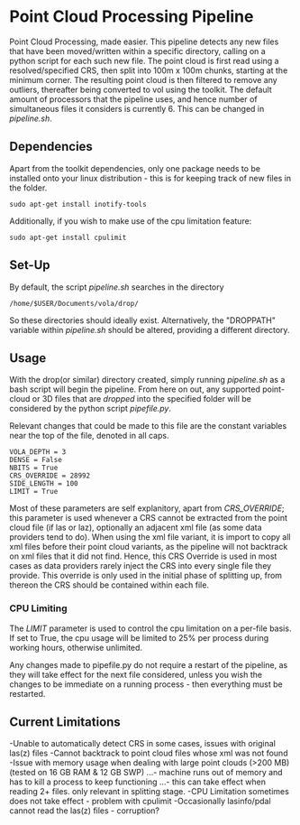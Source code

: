 # Point Cloud Processing Pipeline
Point Cloud Processing, made easier. 
This pipeline detects any new files that have been moved/written within
a specific directory, calling on a python script for each such new file.
The point cloud is first read using a resolved/specified CRS, then split into
100m x 100m chunks, starting at the minimum corner. The resulting point cloud
is then filtered to remove any outliers, thereafter being converted to vol using
the toolkit.
The default amount of processors that the pipeline uses, and hence number of
simultaneous files it considers is currently 6. This can be changed in _pipeline.sh_.

## Dependencies
Apart from the toolkit dependencies, only one package needs to be
installed onto your linux distribution - this is for keeping track of
new files in the folder.

```
sudo apt-get install inotify-tools
```

Additionally, if you wish to make use of the cpu limitation feature:

```
sudo apt-get install cpulimit
```

## Set-Up
By default, the script _pipeline.sh_ searches in the directory

```
/home/$USER/Documents/vola/drop/
```

So these directories should ideally exist.
Alternatively, the "DROPPATH" variable within _pipeline.sh_ should
be altered, providing a different directory.

## Usage
With the drop(or similar) directory created, simply running _pipeline.sh_
as a bash script will begin the pipeline. From here on out, any supported
point-cloud or 3D files that are _dropped_ into the specified folder will be
considered by the python script _pipefile.py_.

Relevant changes that could be made to this file are the constant variables
near the top of the file, denoted in all caps.

```
VOLA_DEPTH = 3
DENSE = False
NBITS = True
CRS_OVERRIDE = 28992
SIDE_LENGTH = 100
LIMIT = True
```

Most of these parameters are self explanitory, apart from *CRS_OVERRIDE*;
this parameter is used whenever a CRS cannot be extracted from the point
cloud file (if las or laz), optionally an adjacent xml file (as some data
providers tend to do). When using the xml file variant, it is import to
copy all xml files before their point cloud variants, as the pipeline will
not backtrack on xml files that it did not find.
Hence, this CRS Override is used in most cases as data providers rarely
inject the CRS into every single file they provide. This override is only
used in the initial phase of splitting up, from thereon the CRS should be
contained within each file.

### CPU Limiting
The _LIMIT_ parameter is used to control the cpu limitation on a per-file
basis. If set to True, the cpu usage will be limited to 25% per process
during working hours, otherwise unlimited.

Any changes made to pipefile.py do not require a restart of the pipeline,
as they will take effect for the next file considered, unless you wish the
changes to be immediate on a running process - then everything must be restarted.

## Current Limitations
-Unable to automatically detect CRS in some cases, issues with original las(z) files
-Cannot backtrack to point cloud files whose xml was not found
-Issue with memory usage when dealing with large point clouds (>200 MB) (tested on 16 GB RAM & 12 GB SWP)
...- machine runs out of memory and has to kill a process to keep functioning
...- this can take effect when reading 2+ files. only relevant in splitting stage.
-CPU Limitation sometimes does not take effect - problem with cpulimit
-Occasionally lasinfo/pdal cannot read the las(z) files - corruption?
